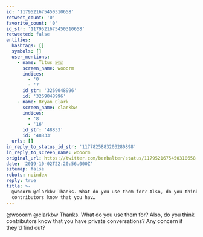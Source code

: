 ```yaml
---
id: '1179521675450310658'
retweet_count: '0'
favorite_count: '0'
id_str: '1179521675450310658'
retweeted: false
entities:
  hashtags: []
  symbols: []
  user_mentions:
    - name: Titus 🇵🇸
      screen_name: wooorm
      indices:
        - '0'
        - '7'
      id_str: '3269048996'
      id: '3269048996'
    - name: Bryan Clark
      screen_name: clarkbw
      indices:
        - '8'
        - '16'
      id_str: '48833'
      id: '48833'
  urls: []
in_reply_to_status_id_str: '1177825883203280898'
in_reply_to_screen_name: wooorm
original_url: https://twitter.com/benbalter/status/1179521675450310658
date: '2019-10-02T22:20:56.000Z'
sitemap: false
robots: noindex
reply: true
title: >-
  @wooorm @clarkbw Thanks. What do you use them for? Also, do you think
  contributors know that you hav…
---
```


@wooorm @clarkbw Thanks. What do you use them for? Also, do you think contributors know that you have private conversations? Any concern if they'd find out?